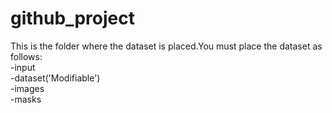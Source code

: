 # github_project
 
This is the folder where the dataset is placed.You must place the dataset as follows:  
   -input  
     -dataset('Modifiable')  
       -images  
       -masks  
  
